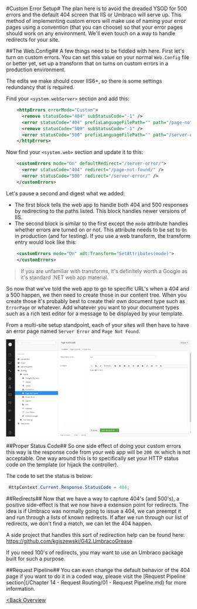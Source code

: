#Custom Error Setup#
The plan here is to avoid the dreaded YSOD for 500 errors and the default 404 screen that IIS or Umbraco will serve up.  This method of implementing custom errors will make use of naming your error pages using a convention (that you can choose) so that your error pages should work on any environment.  We'll even touch on a way to handle redirects for your site.

##The Web.Config##
A few things need to be fiddled with here.  First let's turn on custom errors.  You can set this value on your normal `Web.Config` file or better yet, set up a transform that on turns on custom errors in a production environment.

The edits we make should cover IIS6+, so there is some settings redundancy that is required.

Find your `<system.webServer>` section and add this:

```xml
    <httpErrors errorMode="Custom">
      <remove statusCode="404" subStatusCode="-1" />
      <error statusCode="404" prefixLanguageFilePath="" path="/page-not-found/" responseMode="ExecuteURL" />
      <remove statusCode="500" subStatusCode="-1" />
      <error statusCode="500" prefixLanguageFilePath="" path="/server-error/" responseMode="ExecuteURL" />
    </httpErrors>
```

Now find your `<system.web>` section and update it to this:
```xml
    <customErrors mode="On" defaultRedirect="/server-error/">
      <error statusCode="404" redirect="/page-not-found/" />
      <error statusCode="500" redirect="/server-error/" />
    </customErrors>
```

Let's pause a second and digest what we added:

* The first block tells the web app to handle both 404 and 500 responses by redirecting to the paths listed.  This block handles newer versions of IIS.
* The second block is similar to the first except the `mode` attribute handles whether errors are turned on or not.  This attribute needs to be set to `On` in production (and for testing).  If you use a web transform, the transform entry would look like this:

```xml
    <customErrors mode="On" xdt:Transform="SetAttributes(mode)">
    </customErrors>
```
>If you are unfamiliar with transforms, it's definitely worth a Google as it's standard .NET web app material.

So now that we've told the web app to go to specific URL's when a 404 and a 500 happen, we then need to create those in our content tree.  When you create those it's probably best to create their own document type such as `ErrorPage` or whatever.  Add whatever you want to your document types such as a rich text editor for a message to be displayed by your template.

From a multi-site setup standpoint, each of your sites will then have to have an error page named `Server Error` and `Page Not Found`.

![custom-errors.png](assets/custom-errors.png)

##Proper Status Code##
So one side effect of doing your custom errors this way is the response code from your web app will be `200 OK` which is not acceptable.  One way around this is to specifically set your HTTP status code on the template (or hijack the controller).

The code to set the status is below:
```c#
 HttpContext.Current.Response.StatusCode = 404;
```

##Redirects##
Now that we have a way to capture 404's (and 500's), a positive side-effect is that we now have a extension point for redirects.  The idea is if Umbraco was normally going to issue a 404, we can preempt it and run through a lists of known redirects.  If after we run through our list of redirects, we don't find a match, we can let the 404 happen.

A side project that handles this sort of redirection help can be found here: https://github.com/kgiszewski/G42.UmbracoGrease

If you need 100's of redirects, you may want to use an Umbraco package built for such a purpose.

##Request Pipeline##
You can even change the default behavior of the 404 page if you want to do it in a coded way, please visit the [Request Pipeline section](/Chapter 14 - Request Routing/01 - Request Pipeline.md) for more information.

[<Back Overview](README.md)
